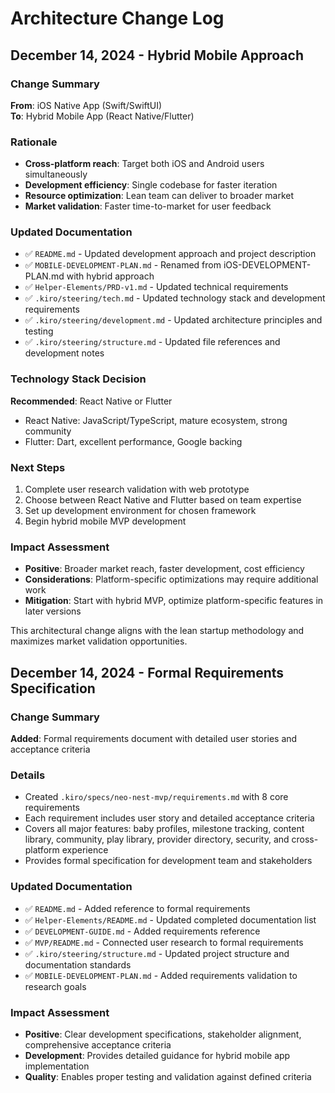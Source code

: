 # Architecture Change Log

## December 14, 2024 - Hybrid Mobile Approach

### Change Summary
**From**: iOS Native App (Swift/SwiftUI)  
**To**: Hybrid Mobile App (React Native/Flutter)

### Rationale
- **Cross-platform reach**: Target both iOS and Android users simultaneously
- **Development efficiency**: Single codebase for faster iteration
- **Resource optimization**: Lean team can deliver to broader market
- **Market validation**: Faster time-to-market for user feedback

### Updated Documentation
- ✅ `README.md` - Updated development approach and project description
- ✅ `MOBILE-DEVELOPMENT-PLAN.md` - Renamed from iOS-DEVELOPMENT-PLAN.md with hybrid approach
- ✅ `Helper-Elements/PRD-v1.md` - Updated technical requirements
- ✅ `.kiro/steering/tech.md` - Updated technology stack and development requirements
- ✅ `.kiro/steering/development.md` - Updated architecture principles and testing
- ✅ `.kiro/steering/structure.md` - Updated file references and development notes

### Technology Stack Decision
**Recommended**: React Native or Flutter
- React Native: JavaScript/TypeScript, mature ecosystem, strong community
- Flutter: Dart, excellent performance, Google backing

### Next Steps
1. Complete user research validation with web prototype
2. Choose between React Native and Flutter based on team expertise
3. Set up development environment for chosen framework
4. Begin hybrid mobile MVP development

### Impact Assessment
- **Positive**: Broader market reach, faster development, cost efficiency
- **Considerations**: Platform-specific optimizations may require additional work
- **Mitigation**: Start with hybrid MVP, optimize platform-specific features in later versions

This architectural change aligns with the lean startup methodology and maximizes market validation opportunities.

## December 14, 2024 - Formal Requirements Specification

### Change Summary
**Added**: Formal requirements document with detailed user stories and acceptance criteria

### Details
- Created `.kiro/specs/neo-nest-mvp/requirements.md` with 8 core requirements
- Each requirement includes user story and detailed acceptance criteria
- Covers all major features: baby profiles, milestone tracking, content library, community, play library, provider directory, security, and cross-platform experience
- Provides formal specification for development team and stakeholders

### Updated Documentation
- ✅ `README.md` - Added reference to formal requirements
- ✅ `Helper-Elements/README.md` - Updated completed documentation list
- ✅ `DEVELOPMENT-GUIDE.md` - Added requirements reference
- ✅ `MVP/README.md` - Connected user research to formal requirements
- ✅ `.kiro/steering/structure.md` - Updated project structure and documentation standards
- ✅ `MOBILE-DEVELOPMENT-PLAN.md` - Added requirements validation to research goals

### Impact Assessment
- **Positive**: Clear development specifications, stakeholder alignment, comprehensive acceptance criteria
- **Development**: Provides detailed guidance for hybrid mobile app implementation
- **Quality**: Enables proper testing and validation against defined criteria